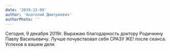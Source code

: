 ```yaml
---
date: '2019-12-09'
author: 'Анатолий Дмитриевич'
authorPhoto: ''
---
```

Сегодня, 9 декабря 2019г. Выражаю благодарность доктору Родичкину Павлу Васильевичу. Лучше почувствовал себя СРАЗУ ЖЕ! после сеанса.
Успехов в вашем деле